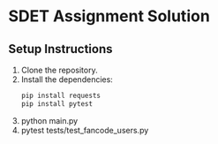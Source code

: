 # SDET Assignment Solution

## Setup Instructions
1. Clone the repository.
2. Install the dependencies:
   ```bash
   pip install requests 
   pip install pytest
3. python main.py
4. pytest tests/test_fancode_users.py
